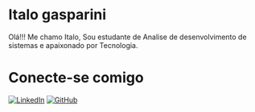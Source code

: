 # Italo gasparini
Olá!!! Me chamo Italo, Sou estudante de Analise de desenvolvimento de sistemas e apaixonado por Tecnologia.
# Conecte-se comigo

[![LinkedIn](https://img.shields.io/badge/LinkedIn-000?style=for-the-badge&logo=linkedin&logoColor=0E76A8)](https://www.linkedin.com/in/italogasparini/)
[![GitHub](https://img.shields.io/badge/GitHbt-000?style=for-the-badge&logo=github&logoColor=white)](+https://github.com/italogasparini)
